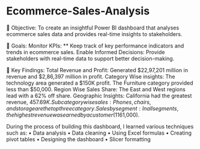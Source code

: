 # Ecommerce-Sales-Analysis
📌 Objective: To create an insightful Power BI dashboard that analyses ecommerce sales data and provides real-time insights to stakeholders.

📌 Goals: Monitor KPIs: ** Keep track of key performance indicators and trends in ecommerce sales. 
Enable Informed Decisions: Provide stakeholders with real-time data to support better decision-making.

📌 Key Findings: 
Total Revenue and Profit: Generated $22,97,201 million in revenue and $2,86,397 million in profit. 
Category Wise insights: The technology area generated a $150K profit.
The Furniture category provided less than $50,000. 
Region Wise Sales Share: The East and West regions lead with a 62% off share. 
Geographic Insights: California had the greatest revenue, $457.69K. 
Subcategory wise sales: Phones, chairs, and storage are the top three category.
Sales by segment: In all segments, the highest revenue was earned by a customer ($1161,000).

During the process of building this dashboard, I learned various techniques such as:
•	Data analysis
•	Data cleaning
•	Using Excel formulas
•	Creating pivot tables
•	Designing the dashboard
•	Slicer formatting

